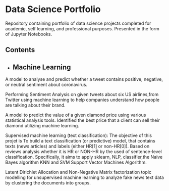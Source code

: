 # Data Science Portfolio
Repository containing portfolio of data science projects completed for academic, self learning, and professional purposes. Presented in the form of Jupyter Notebooks.

## Contents
- ## Machine Learning

A model to analyse and predict whether a tweet contains positive, negative, or neutral sentiment about coronavirus.

Performing Sentiment Analysis on given tweets about six US airlines,from Twitter using machine learning to help companies understand how people are talking about their brand.

A model to predict the value of a given diamond price using various statistical analysis tools. Identified the best price that a client can sell their diamond utilizing machine learning.

Supervised machine learning (text classification): The objective of this projet is To build a text classification (or predictive) model, that contains texts (news articles) and labels (either HR[1] or non-HR[0]). Based on reviews analysis whether it is HR or NON-HR by the used of sentence-level classification. Specifically, it aims to apply sklearn, NLP, classifier,the Naive Bayes algorithm KNN and SVM Support Vector Machines Algorithm. 

Latent Dirichlet Allocation and Non-Negative Matrix factorization topic modelling for unsupervised machine learning to analyze fake news  text data by clustering the documents into groups.
